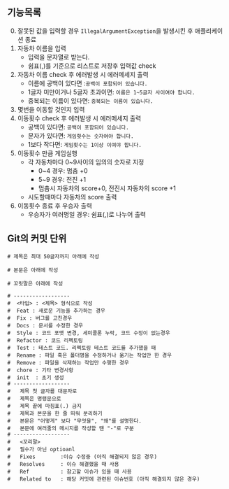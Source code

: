 ## 기능목록

0. 잘못된 값을 입력할 경우 `IllegalArgumentException`을 발생시킨 후 애플리케이션 종료
1. 자동차 이름을 입력
    - 입력을 문자열로 받는다.
    - 쉼표(,)를 기준으로 리스트로 저장후 입력값 check
2. 자동차 이름 check 후 에러발생 시 에러메세지 출력
    - 이름에 공백이 있다면 :`공백이 포함되어 있습니다.`
    - 1글자 미만이거나 5글자 초과이면: `이름은 1~5글자 사이여야 합니다.`
    - 중복되는 이름이 있다면: `중복되는 이름이 있습니다.`
3. 몇번을 이동할 것인지 입력
4. 이동횟수 check 후 에러발생 시 에러메세지 출력
    - 공백이 있다면: `공백이 포함되어 있습니다.`
    - 문자가 있다면: `게임횟수는 숫자여야 합니다.`
    - 1보다 작다면: `게임횟수는 1이상 이여야 합니다.`
5. 이동횟수 만큼 게임실행
    - 각 자동차마다 0~9사이의 임의의 숫자로 지정
        - 0~4 경우: 멈춤 +0
        - 5~9 경우: 전진 +1
        - 멈춤시 자동차의 score+0, 전진시 자동차의 score +1
    - 시도할때마다 자동차의 score 출력
6. 이동횟수 종료 후 우승자 출력
    - 우승자가 여러명일 경우: 쉼표(,)로 나누어 출력

## Git의 커밋 단위

```agsl
# 제목은 최대 50글자까지 아래에 작성 

# 본문은 아래에 작성  

# 꼬릿말은 아래에 작성

# ------------------  
#  <타입> : <제목> 형식으로 작성
#  Feat : 새로운 기능을 추가하는 경우
#  Fix : 버그를 고친경우
#  Docs : 문서를 수정한 경우
#  Style : 코드 포맷 변경, 세미콜론 누락, 코드 수정이 없는경우
#  Refactor : 코드 리펙토링
#  Test : 테스트 코드. 리펙토링 테스트 코드를 추가했을 때
#  Rename : 파일 혹은 폴더명을 수정하거나 옮기는 작업만 한 경우
#  Remove : 파일을 삭제하는 작업만 수행한 경우
#  chore : 기타 변경사항
#  init  : 초기 생성
# ------------------  
#   제목 첫 글자를 대문자로  
#   제목은 명령문으로  
#   제목 끝에 마침표(.) 금지  
#   제목과 본문을 한 줄 띄워 분리하기  
#   본문은 "어떻게" 보다 "무엇을", "왜"를 설명한다.  
#   본문에 여러줄의 메시지를 작성할 땐 "-"로 구분  
# ------------------  
#   <꼬리말>  
#   필수가 아닌 optioanl  
#   Fixes        :이슈 수정중 (아직 해결되지 않은 경우)  
#   Resolves     : 이슈 해결했을 때 사용  
#   Ref          : 참고할 이슈가 있을 때 사용  
#   Related to   : 해당 커밋에 관련된 이슈번호 (아직 해결되지 않은 경우)
```

 